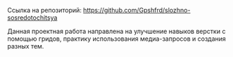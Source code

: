 Ссылка на репозиторий: https://github.com/Gpshfrd/slozhno-sosredotochitsya

Данная проектная работа направлена на улучшение навыков верстки с помощью гридов, практику использования медиа-запросов и создания разных тем.
